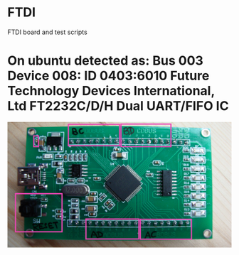 # FTDI
FTDI board and test scripts

# On ubuntu detected as: Bus 003 Device 008: ID 0403:6010 Future Technology Devices International, Ltd FT2232C/D/H Dual UART/FIFO IC
![Image of board](https://github.com/Blackfin/FTDI/blob/master/patch/board-edit.jpg)
